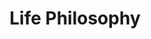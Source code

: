 ---
layout: topic
permalink: /learning/life-philosophy/
id: philosophy
title: Life Philosophy
hide_navigation: true
infos:
  title: Life Philosophy
  description: Learn about Life Philosophy and Happiness
resources:
  - title: Coursera - A Life of Happiness and Fulfillment
    url: https://www.coursera.org/learn/happiness/home/welcome
  - title: "A Guide to the Good Life: The Ancient Art of Stoic Joy"
    url: https://www.amazon.com/gp/product/0195374614/ref=as_li_qf_asin_il_tl?ie=UTF8&tag=tradivegan0b-20&creative=9325&linkCode=as2&creativeASIN=0195374614&linkId=182cc8d4576565b982d586fad092b672
projects_ideas:
  - title: Defines new goals
  - title: Write a blog post
experiences: ~
projects_outcome: ~
---
